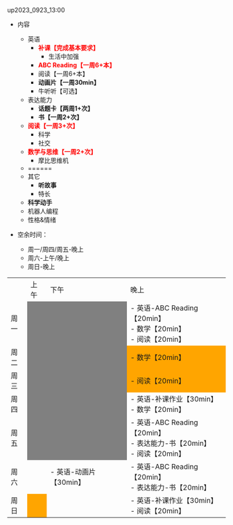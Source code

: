 
up2023_0923_13:00
- 内容
  - 英语
    - **<font color=red>补课【完成基本要求】</font>**
      - <font face="楷体">生活中加强</font>
    - **<font color=red>ABC Reading【一周6+本】</font>**
    - 阅读【一周6+本】
    - **动画片【一周30min】**
    - 牛听听【可选】
  - 表达能力
    - **话题卡【两周1+次】**
    - **书【一周2+次】**
  - **<font color=red>阅读【一周3+次】</font>**
    - <font face="楷体">科学</font>
    - <font face="楷体">社交</font>
  - **<font color=red>数学与思维【一周2+次】</font>**
    - <font face="楷体">摩比思维机</font>
  - ======
  - 其它
    - **听故事**
    - 特长
  - **科学动手**
  - 机器人编程
  - 性格&情绪

- 空余时间：
  - 周一/周四/周五-晚上
  - 周六-上午/晚上
  - 周日-晚上

<table>
    <tr>
        <td></td>
        <td>上午</td>
        <td>下午</td>
        <td>晚上</td>
    </tr>
    <tr>
        <td>周一</td>
        <td style="background-color: grey"></td>
        <td style="background-color: grey"></td>
        <td>- 英语-ABC Reading【20min】<br>
            - 数学【20min】<br>
            - 阅读【20min】</td>
    </tr>
    <tr>
        <td>周二</td>
        <td style="background-color: grey"></td>
        <td style="background-color: grey"></td>
        <td  style="background-color: orange">- 数学【20min】</td>
    </tr>
    <tr>
        <td>周三</td>
        <td style="background-color: grey"></td>
        <td style="background-color: grey"></td>
        <td  style="background-color: orange">- 阅读【20min】</td>
    </tr>
    <tr>
        <td>周四</td>
        <td style="background-color: grey"></td>
        <td style="background-color: grey"></td>
        <td>- 英语-补课作业【30min】<br>
            - 数学【20min】</td>
    </tr>
    <tr>
        <td>周五</td>
        <td style="background-color: grey"></td>
        <td style="background-color: grey"></td>
        <td>- 英语-ABC Reading【20min】<br>
            - 表达能力-书【20min】<br>
            - 阅读【20min】</td>
    </tr>
    <tr>
        <td>周六</td>
        <td></td>
        <td>- 英语-动画片【30min】</td>
        <td>- 英语-ABC Reading【20min】<br>
            - 表达能力-书【20min】</td>
    </tr>
    <tr>
        <td>周日</td>
        <td style="background-color: orange"></td>
        <td></td>
        <td>- 英语-补课作业【30min】<br>
            - 阅读【20min】</td>
    </tr>
</table>